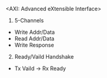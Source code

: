 <AXI:  Advanced eXtensible Interface>
1) 5-Channels
- Write Addr/Data
- Read 	Addr/Data
- Write Response

2) Ready/Vaild Handshake
- Tx Vaild -> Rx Ready
